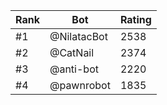 Rank|Bot|Rating
---|---|---
#1|@NilatacBot|2538
#2|@CatNail|2374
#3|@anti-bot|2220
#4|@pawnrobot|1835
